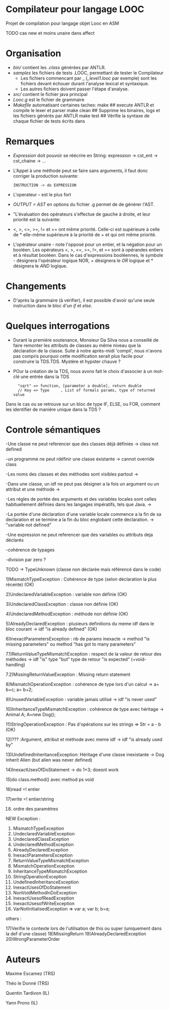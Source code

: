# Compilateur pour langage LOOC

Projet de compilation pour langage objet Looc
en ASM

TODO
cas new et moins unaire dans affect

Organisation
===


- *bin/* contient les *.class* générées par ANTLR.
- *samples* les fichiers de tests .LOOC, permettant de tester le Compilateur
  - Les fichiers commencant par _ (*_level1.looc* par exemple) sont les fichiers devant échouer durant l'analyse lexical et syntaxique.
  - Les autres fichiers doivent passer l'étape d'analyse.
- *src/* contient le fichier java principal
- *Looc.g* est le fichier de grammaire
- *Makefile* automatisant certaines taches:
      make        ## execute ANTLR et compile le lexer et parser
      make clean  ## Supprime les binaires, logs et les fichiers générés par ANTLR
      make test   ## Vérifie la syntaxe de chaque fichier de tests écrits dans

<!---make parse  ## Lance TestLooc où il est possible d'écrire du contenu LOOC-->

Remarques
===

- *Expression* doit pouvoir se réécrire en String:
      expression  -> cst_ent
                  -> cst_chaine
                  -> ...

- L'Appel à une méthode peut se faire sans arguments, il faut donc corriger la production suivante:

      INSTRUCTION -> do EXPRESSION

- L'operateur **-** est le plus fort

- *OUTPUT = AST* en options du fichier .g permet de de générer l'AST.

-  "L'évaluation des opérateurs s'effectue de gauche à droite, et leur priorité est la suivante:
 - <,  >, <=, >=, != et ==  ont même priorité. Celle-ci est supérieure à celle de * elle-même supérieure à la priorité de + et qui ont même priorité.

 - L'opérateur unaire - note l'opposé pour un entier, et la négation pour un booléen. Les opérateurs
<, >, <=, >=, !=, et == sont à opérandes entiers et à résultat booléen. Dans le cas d'expressions booléennes, le symbole - désignera l'opérateur logique NOR, + désignera le *OR* logique et * désignera le *AND* logique.

Changements
==

- D'après la grammaire (à vérifier), il est possible d'avoir qu'une seule instruction dans le bloc d'un *if* et *else*.


Quelques interrogations
==

- Durant la première soutenance, Monsieur Da Silva nous a conseillé de faire remonter les attributs de classes au même niveau que la déclaration de la classe. Suite à notre après-midi 'compil', nous n'avons pas compris pourquoi cette modification serait plus facile pour construire la TDS.TDS. Mystère et hypster chauve ?
- POur la création de la TDS, nous avons fait le choix d'associer à un mot-clé une entrée dans la TDS

        "sqrt" => function, [parameter a double], return double
        // Key => Type     , List of formals params, type of returned value

Dans le cas ou se retrouve sur un bloc de type IF, ELSE, ou FOR, comment les identifier de manière unique dans la TDS ?




Controle sémantiques
====================

-Une classe ne peut referencer que des classes déjà définies -> class not defined

-un programme ne peut rdéfinir une classe existante -> cannot override class

-Les noms des classes et des méthodes sont visibles partout ->

-Dans une classe, un idf ne peut pas désigner a la fois un argument ou un attribut et une méthode ->

-Les régles de portée des arguments et des variables locales sont celles habituellement définies dans les langages impératifs, tels que Java. ->

-La portée d'une déclaration d'une variable locale commence a la fin de sa declaration et se termine a la fin du bloc englobant cette declaration. -> "variable not defined"

-Une expression ne peut referencer que des variables ou attributs deja déclarés

-cohérence de typages

-division par zero ?











TODO -> TypeUnknown (classe non déclarée mais référencé dans le code)


1)MismatchTypeException : Cohérence de type (selon déclaration la plus récente) (OK)



2)UndeclaredVariableException : variable non définie (OK)   



3)UndeclaredClassException : classe non définie  (OK)    



4)UndeclaredMethodException : méthode non définie (OK)




5)AlreadyDeclaredException : plusieurs definitions du meme idf dans le bloc courant -> idf "is already defined" (OK)




6)InexactParametersException : nb de params inexacte -> method "is missing parameters" ou method "has got to many parameters"  



7.1)ReturnValueTypeMismatchException : respect de la valeur de retour des méthodes -> idf "is" type "but" type de retour "is expected"    (+void-handling)

7.2)MissingReturnValueException : Missing return statement


8)MismatchOperationException : cohérence de type lors d'un calcul ->  a= b+c; a= b+2;       


9)UnusedVariableException : variable jamais utilisé -> idf "is never used"                                               



10)InheritanceTypeMismatchException :  cohérence de type avec héritage -> Animal A; A=new Dog();       



11)StringOperationException : Pas d'opérations sur les strings => Str = a - b  (OK)



12)??? :Argument, attribut et méthode avec meme idf -> idf "is already used by"


13)UndefinedInheritanceException: Héritage d'une classe inexistante -> Dog inherit Alien (but alien was never defined)

14)InexactUsesOfDoStatement -> do 1+3; doesnt work

15)do class.method() avec method ps void

16)read =! entier

17)write =! entier/string

18) ordre des paramètres



NEW Exception :

1) MismatchTypeException
2) UndeclaredVariableException
3) UndeclaredClassException
4) UndeclaredMethodException
5) AlreadyDeclaredException
6) InexactParametersException
7) ReturnValueTypeMismatchException
8) MismatchOperationException
9) InheritanceTypeMismatchException
10) StringOperationException
11) UndefinedInheritanceException
12) InexactUsesOfDoStatement
13) NonVoidMethodInDoException
14) InexactUsesofReadException
15) InexactUsesofWriteException
16) VarNotInitialisedException => var a; var b; b=a;

others :


17)Verifie le contexte lors de l'utilisation de this ou super (uniquement dans la def d'une classe)
18)MissingReturn
19)AlreadyDeclaredException
20)WrongParameterOrder


Auteurs
==

Maxime Escamez (TRS)

Théo le Donné (TRS)

Quentin Tardivon (IL)

Yann Prono (IL)
